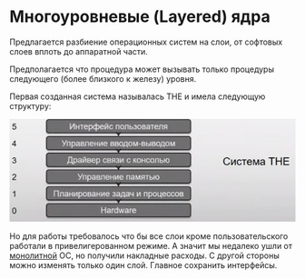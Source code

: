 Многоуровневые (Layered) ядра
========================

Предлагается разбиение операционных систем на слои, от софтовых слоев вплоть до аппаратной части.

Предполагается что процедура может вызывать только процедуры следующего (более близкого к железу) уровня.

Первая созданная система называлась THE и имела следующую структуру:  

![THE_OS](../../media/qownnotes-media-VSWDaC.png)

Но для работы требовалось что бы все слои кроме пользовательского работали в привелигерованном режиме. А значит мы недалеко ушли от [монолитной](%D0%9C%D0%BE%D0%BD%D0%BE%D0%BB%D0%B8%D1%82%D0%BD%D0%BE%D0%B5%20%D1%8F%D0%B4%D1%80%D0%BE.md) ОС, но получили накладные расходы. С другой стороны можно изменять только один слой. Главное сохранить интерфейсы.


